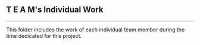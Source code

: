 ## T E A M's Individual Work
****
This folder includes the work of each individual team member during the time dedicated for this project.
